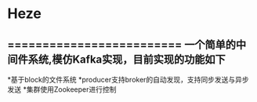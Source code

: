 # Heze
=========================
一个简单的中间件系统,模仿Kafka实现，目前实现的功能如下
-------------------------
*基于block的文件系统
*producer支持broker的自动发现，支持同步发送与异步发送
*集群使用Zookeeper进行控制
